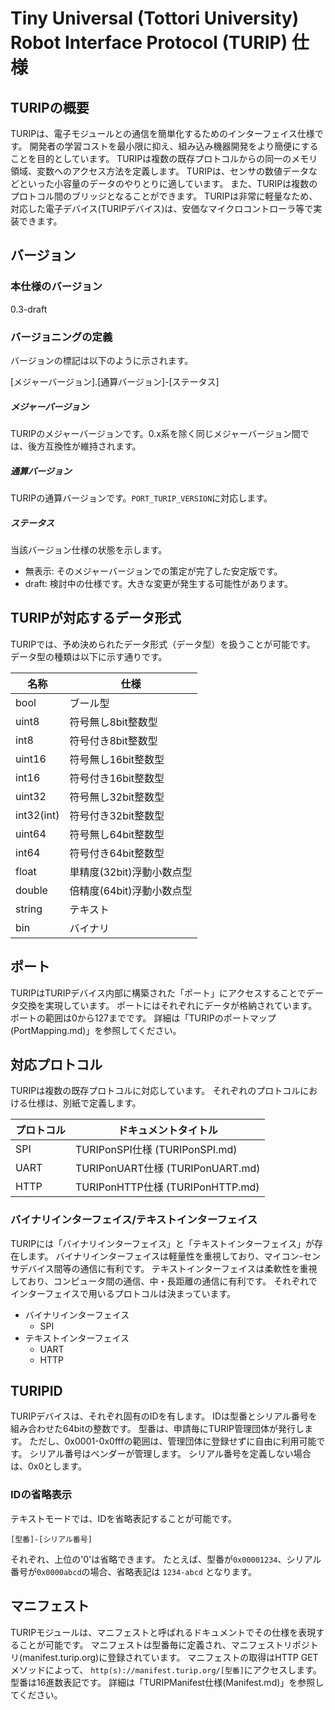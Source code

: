 # Tiny Universal (Tottori University) Robot Interface Protocol (TURIP) 仕様

## TURIPの概要

TURIPは、電子モジュールとの通信を簡単化するためのインターフェイス仕様です。
開発者の学習コストを最小限に抑え、組み込み機器開発をより簡便にすることを目的としています。
TURIPは複数の既存プロトコルからの同一のメモリ領域、変数へのアクセス方法を定義します。
TURIPは、センサの数値データなどといった小容量のデータのやりとりに適しています。
また、TURIPは複数のプロトコル間のブリッジとなることができます。
TURIPは非常に軽量なため、対応した電子デバイス(TURIPデバイス)は、安価なマイクロコントローラ等で実装できます。

## バージョン

### 本仕様のバージョン

0.3-draft

### バージョニングの定義

バージョンの標記は以下のように示されます。

[メジャーバージョン].[通算バージョン]-[ステータス]

##### メジャーバージョン

TURIPのメジャーバージョンです。0.x系を除く同じメジャーバージョン間では、後方互換性が維持されます。

##### 通算バージョン

TURIPの通算バージョンです。`PORT_TURIP_VERSION`に対応します。

##### ステータス

当該バージョン仕様の状態を示します。

- 無表示: そのメジャーバージョンでの策定が完了した安定版です。
- draft: 検討中の仕様です。大きな変更が発生する可能性があります。

## TURIPが対応するデータ形式

TURIPでは、予め決められたデータ形式（データ型）を扱うことが可能です。
データ型の種類は以下に示す通りです。

| 名称       | 仕様                      |
|------------|---------------------------|
| bool       | ブール型                  |
| uint8      | 符号無し8bit整数型        |
| int8       | 符号付き8bit整数型        |
| uint16     | 符号無し16bit整数型       |
| int16      | 符号付き16bit整数型       |
| uint32     | 符号無し32bit整数型       |
| int32(int) | 符号付き32bit整数型       |
| uint64     | 符号無し64bit整数型       |
| int64      | 符号付き64bit整数型       |
| float      | 単精度(32bit)浮動小数点型 |
| double     | 倍精度(64bit)浮動小数点型 |
| string     | テキスト                  |
| bin        | バイナリ                  |

## ポート

TURIPはTURIPデバイス内部に構築された「ポート」にアクセスすることでデータ交換を実現しています。
ポートにはそれぞれにデータが格納されています。
ポートの範囲は0から127までです。
詳細は「TURIPのポートマップ(PortMapping.md)」を参照してください。

## 対応プロトコル

TURIPは複数の既存プロトコルに対応しています。
それぞれのプロトコルにおける仕様は、別紙で定義します。

プロトコル | ドキュメントタイトル
-----------|---------------------------------
SPI        | TURIPonSPI仕様 (TURIPonSPI.md)
UART       | TURIPonUART仕様 (TURIPonUART.md)
HTTP       | TURIPonHTTP仕様 (TURIPonHTTP.md)

### バイナリインターフェイス/テキストインターフェイス

TURIPには「バイナリインターフェイス」と「テキストインターフェイス」が存在します。
バイナリインターフェイスは軽量性を重視しており、マイコン-センサデバイス間等の通信に有利です。
テキストインターフェイスは柔軟性を重視しており、コンピュータ間の通信、中・長距離の通信に有利です。
それぞれでインターフェイスで用いるプロトコルは決まっています。

- バイナリインターフェイス
  - SPI
- テキストインターフェイス
  - UART
  - HTTP

## TURIPID

TURIPデバイスは、それぞれ固有のIDを有します。
IDは型番とシリアル番号を組み合わせた64bitの整数です。
型番は、申請毎にTURIP管理団体が発行します。
ただし、0x0001-0x0fffの範囲は、管理団体に登録せずに自由に利用可能です。
シリアル番号はベンダーが管理します。
シリアル番号を定義しない場合は、0x0とします。

### IDの省略表示

テキストモードでは、IDを省略表記することが可能です。

`[型番]-[シリアル番号]`

それぞれ、上位の'0'は省略できます。
たとえば、型番が`0x00001234`、シリアル番号が`0x0000abcd`の場合、省略表記は
`1234-abcd`
となります。

## マニフェスト

TURIPモジュールは、マニフェストと呼ばれるドキュメントでその仕様を表現することが可能です。
マニフェストは型番毎に定義され、マニフェストリポジトリ(manifest.turip.org)に登録されています。
マニフェストの取得はHTTP GETメソッドによって、
`http(s)://manifest.turip.org/[型番]`にアクセスします。
型番は16進数表記です。
詳細は「TURIPManifest仕様(Manifest.md)」を参照してください。
